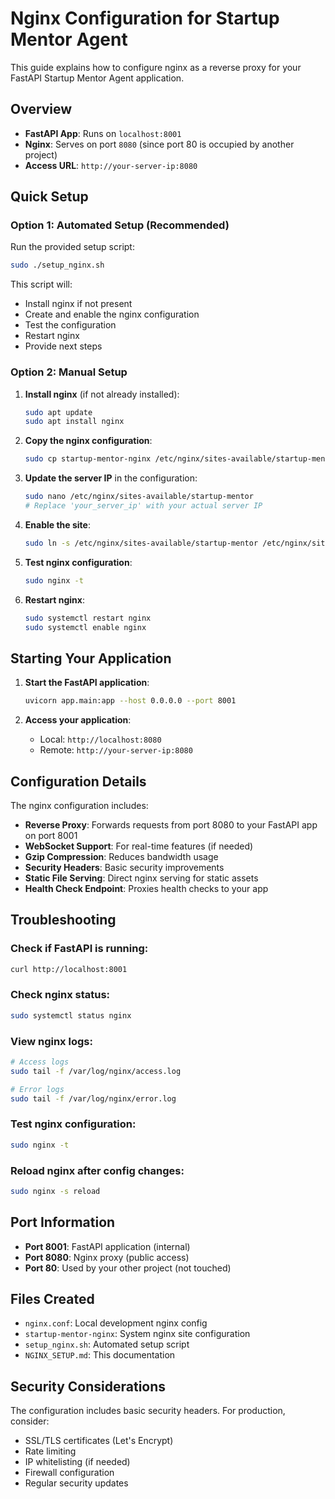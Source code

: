 # Nginx Configuration for Startup Mentor Agent

This guide explains how to configure nginx as a reverse proxy for your FastAPI Startup Mentor Agent application.

## Overview

- **FastAPI App**: Runs on `localhost:8001`
- **Nginx**: Serves on port `8080` (since port 80 is occupied by another project)
- **Access URL**: `http://your-server-ip:8080`

## Quick Setup

### Option 1: Automated Setup (Recommended)

Run the provided setup script:

```bash
sudo ./setup_nginx.sh
```

This script will:
- Install nginx if not present
- Create and enable the nginx configuration
- Test the configuration
- Restart nginx
- Provide next steps

### Option 2: Manual Setup

1. **Install nginx** (if not already installed):
   ```bash
   sudo apt update
   sudo apt install nginx
   ```

2. **Copy the nginx configuration**:
   ```bash
   sudo cp startup-mentor-nginx /etc/nginx/sites-available/startup-mentor
   ```

3. **Update the server IP** in the configuration:
   ```bash
   sudo nano /etc/nginx/sites-available/startup-mentor
   # Replace 'your_server_ip' with your actual server IP
   ```

4. **Enable the site**:
   ```bash
   sudo ln -s /etc/nginx/sites-available/startup-mentor /etc/nginx/sites-enabled/
   ```

5. **Test nginx configuration**:
   ```bash
   sudo nginx -t
   ```

6. **Restart nginx**:
   ```bash
   sudo systemctl restart nginx
   sudo systemctl enable nginx
   ```

## Starting Your Application

1. **Start the FastAPI application**:
   ```bash
   uvicorn app.main:app --host 0.0.0.0 --port 8001
   ```

2. **Access your application**:
   - Local: `http://localhost:8080`
   - Remote: `http://your-server-ip:8080`

## Configuration Details

The nginx configuration includes:

- **Reverse Proxy**: Forwards requests from port 8080 to your FastAPI app on port 8001
- **WebSocket Support**: For real-time features (if needed)
- **Gzip Compression**: Reduces bandwidth usage
- **Security Headers**: Basic security improvements
- **Static File Serving**: Direct nginx serving for static assets
- **Health Check Endpoint**: Proxies health checks to your app

## Troubleshooting

### Check if FastAPI is running:
```bash
curl http://localhost:8001
```

### Check nginx status:
```bash
sudo systemctl status nginx
```

### View nginx logs:
```bash
# Access logs
sudo tail -f /var/log/nginx/access.log

# Error logs
sudo tail -f /var/log/nginx/error.log
```

### Test nginx configuration:
```bash
sudo nginx -t
```

### Reload nginx after config changes:
```bash
sudo nginx -s reload
```

## Port Information

- **Port 8001**: FastAPI application (internal)
- **Port 8080**: Nginx proxy (public access)
- **Port 80**: Used by your other project (not touched)

## Files Created

- `nginx.conf`: Local development nginx config
- `startup-mentor-nginx`: System nginx site configuration
- `setup_nginx.sh`: Automated setup script
- `NGINX_SETUP.md`: This documentation

## Security Considerations

The configuration includes basic security headers. For production, consider:

- SSL/TLS certificates (Let's Encrypt)
- Rate limiting
- IP whitelisting (if needed)
- Firewall configuration
- Regular security updates 